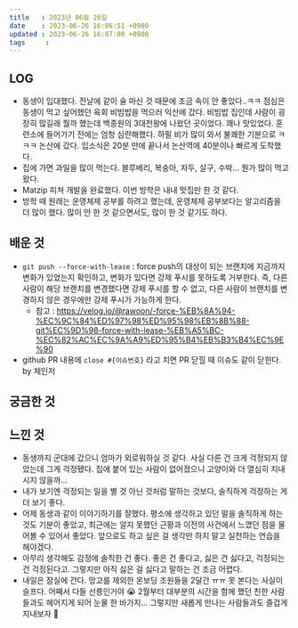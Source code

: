 ```yaml
---
title   : 2023년 06월 26일
date    : 2023-06-26 16:06:51 +0900
updated : 2023-06-26 16:07:00 +0900
tags     : 
---
```


## LOG
- 동생이 입대했다. 전날에 같이 술 마신 것 때문에 조금 속이 안 좋았다..ㅋㅋ 점심은 동생이 먹고 싶어했던 육회 비빔밥을 먹으러 익산에 갔다. 비빔밥 집인데 사람이 굉장히 많길래 뭘까 했는데 백종원의 3대천왕에 나왔던 곳이었다. 꽤나 맛있었다. 훈련소에 들어가기 전에는 엄청 심란해했다. 하필 비가 많이 와서 불쾌한 기분으로 ㅋㅋㅋ 논산에 갔다. 입소식은 20분 만에 끝나서 논산역에 40분이나 빠르게 도착했다.
- 집에 가면 과일을 많이 먹는다. 블루베리, 복숭아, 자두, 살구, 수박... 뭔가 많이 먹고 왔다.
- Matzip 피쳐 개발을 완료했다. 이번 방학은 내내 맛집만 한 것 같다.
- 방학 때 원래는 운영체제 공부를 하려고 했는데, 운영체제 공부보다는 알고리즘을 더 많이 했다. 많이 안 한 것 같으면서도, 많이 한 것 같기도 하다.

## 배운 것
- `git push --force-with-lease` : force push의 대상이 되는 브랜치에 지금까지 변화가 있었는지 확인하고, 변화가 있다면 강제 푸시를 못하도록 거부한다. 즉, 다른 사람이 해당 브랜치를 변경했다면 강제 푸시를 할 수 없고, 다른 사람이 브랜치를 변경하지 않은 경우에만 강제 푸시가 가능하게 한다.
	- 참고 : https://velog.io/@rawoon/-force-%EB%8A%94-%EC%9C%84%ED%97%98%ED%95%98%EB%8B%88-git%EC%9D%98-force-with-lease-%EB%A5%BC-%EC%82%AC%EC%9A%A9%ED%95%B4%EB%B3%B4%EC%9E%90
- github PR 내용에 `close #{이슈번호}`  라고 치면 PR 닫힐 때 이슈도 같이 닫힌다. by 체인저

## 궁금한 것

## 느낀 것
- 동생까지 군대에 갔으니 엄마가 외로워하실 것 같다. 사실 다른 건 크게 걱정되지 않았는데 그게 걱정됐다. 집에 붙어 있는 사람이 없어졌으니 고양이와 더 열심히 지내시지 않을까...
- 내가 보기엔 걱정되는 일을 별 것 아닌 것처럼 말하는 것보다, 솔직하게 걱정하는 게 더 보기 좋다.
- 어제 동생과 같이 이야기하기를 잘했다. 평소에 생각하고 있던 말을 솔직하게 하는 것도 기분이 좋았고, 최근에는 알지 못했던 근황과 이전의 사건에서 느꼈던 점을 물어볼 수 있어서 좋았다. 앞으로도 하고 싶은 걸 생각만 하지 말고 실천하는 연습을 해야겠다.
- 아무리 생각해도 감정에 솔직한 건 좋다. 좋은 건 좋다고, 싫은 건 싫다고, 걱정되는 건 걱정된다고. 그렇지만 아직 싫은 걸 싫다고 말하는 건 조금 어렵다.
- 내일은 잠실에 간다. 망고를 제외한 온보딩 조원들을 2달간 ㅠㅠ 못 본다는 사실이 슬프다. 어째서 다들 선릉인거야 😭 2월부터 대부분의 시간을 함께 했던 친한 사람들과도 헤어지게 되어 눈물 한 바가지... 그렇지만 새롭게 만나는 사람들과도 즐겁게 지내보자 🥺
